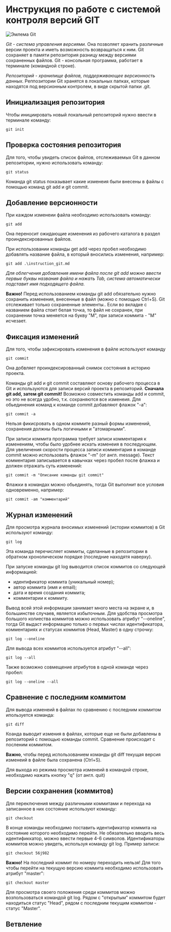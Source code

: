 # **Инструкция по работе с системой контроля версий GIT**

![Эмлема Git](git.jpg)

*Git - система управления версиями.* Она позволяет хранить различные версии проекта и иметь возможность возвращаться к ним. Git сохраняет в памяти репозитория разницу между версиями сохраненных файлов. Git - консольная программа, работает в терминале (командной строке).

*Репозиторий - хранилище файлов, поддерживающее версионность данных.* Реппозитории Git хранятся в локальных папках, которые находятся под версионным контролем, в виде скрытой папки .git. 

## Инициализация репозитория

Чтобы инициировать новый локальный репозиторий нужно ввести в терминале команду:

    git init

## Проверка состояния репозитория

Для того, чтобы увидеть список файлов, отслеживаемых Git в данном репозитории, нужно использовать команду:

    git status

Команда git status показывает какие изменеия были внесены в файлы с помощью команд git add и git commit.

## Добавление версионности

При каждом изменеии файла необходимо использовать команду:

    git add

Она переносит ожидающие изменения из рабочего каталога в раздел проиндексированных файлов.

При использовании команды get add через пробел необходимо добавлять название файла, в который вносились изменения, например:

    git add .\instruction_git.md

*Для облегчения добавления имени файла после git add можно ввести первые буквы названия файла и нажать Tab, система автоматически подставит имя подходящего файла.*

**Важно!** Перед использованием команды git add обязательно нужно сохранить изменения, внесенные в файл (можно с помощью Ctrl+S). Git отслеживает только сохраненные элементы.. Если во вкладке с названием файла стоит белая точка, то файл не сохранен, при сохранении точка меняется на букву "М", при записи коммита - "М" исчезает.

## Фиксация изменений

Для того, чтобы зафиксировать изменения в файле используют команду 

    git commit

Она добвляет проиндексированный снимок состояния в историю проекта.

Команды git add и git commit составляют основу рабочего процесса в Git и используются для записи версий проекта в репозиторий. **Сначала git add, затем git commit!** Возможно совместить команды add и commit, но это не всегда удобно, т.к. сохраняются все изменеия. Для обьединения команд к команде commit добавляют флажок "-а":

    git commit -a


Нельзя фикисровать в одном коммите разный формы изменений, сохранения должны быть логичными и "атомарными".

При записи коммита программа требует записи комментария к изменениям, чтобы было удобнее искать изменеия в последующем. Для увеличения скорости процесса записи комментария в команде commit можно использовать флажок "-m" (от англ. message). Текст комментария записывается в кавычках через пробел после флажка и должен отражать суть изменений:

    git commit -m "Описание команды git commit"

Флажки в командах можно обьединять, тогда Git выполнит все условия одновременно, например:

    git commit -am "комментарий"

## Журнал изменений

Для просмотра журнала вносимых изменений (истории коммитов) в Git используют команду:

    git log

Эта команда перечисляет коммиты, сделанные в репозитории в обратном хронолическом порядке (последние находятя наверху).

При запуске команды git log выводится список коммитов со следующей информацией:
* идентификатор коммита (уникальный номер);
* автор коммита (имя и email);
* дата и время создания коммита;
* комментарии к коммиту.

Вывод всей этой информации занимает много места на экране и, в большинстве случаев, является избыточным. Для удобства просмотра большого колиества коммитов можно использовать атрибут "--oneline", тогда Git выдаст информацию только о первых числах идентификатора, комментариях и статусах коммитов (Head, Master) в одну строчку:

    git log --oneline

Для вывода всех коммитов используется атрибут "--all":

    git log --all

Также возможно совмещение атрибутов в одной команде через пробел:

    git log --oneline --all

## Сравнение с последним коммитом

Для вывода изменеий в файлах по сравнению с последним коммитом ипользуется команда:

    git diff

Коанда выводит измения в файлах, которые еще не были добавлены в репозиторий с помощью команды commit. Сравнение происходит с посленим коммитом. 

**Важно**, чтобы перед использованием команды git diff текущая версия изменеий в файле была сохранена (Ctrl+S).

Для выхода из режима просмотра изменеий в команднй строке, необходимо нажать кнопку "q" (от англ. quit)

## Версии сохранения (коммитов)

Для переключения между различными коммитами и перехода на записанное в них состояние используют команду:

    git checkout

В конце команды необходимо поставить идентификатор коммита на состояние которого необходимо перейти. Не обязательно вводить весь идентификкатор, можно ввести первые 4-6 символов. Идентификаторы коммитов можно увидеть, используя команду git log. Пример записи:

    git checkout 56j982

**Важно!** На последний коммит по номеру переходить нельзя! Для того чтобы перейти на текущую версию коммита необходимо использовать атрибут "master":

    git checkout master

Для просмотра своего положения среди коммитов можно возпользоваться командой git log. Рядом с "открытым" коммитом будет находиться статус "Head", рядом с последним текущим коммитом - статус "Master".

## Ветвление